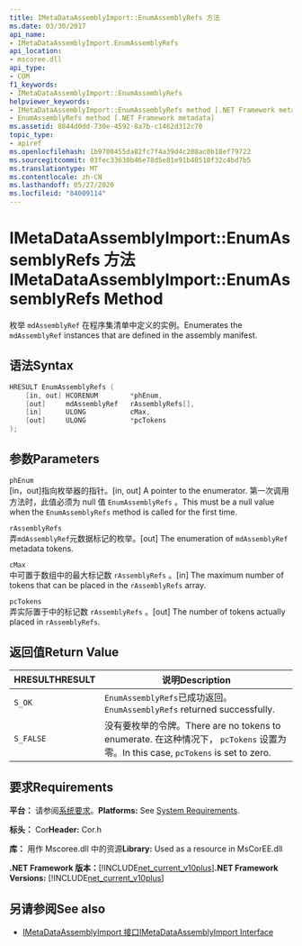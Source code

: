 ```yaml
---
title: IMetaDataAssemblyImport::EnumAssemblyRefs 方法
ms.date: 03/30/2017
api_name:
- IMetaDataAssemblyImport.EnumAssemblyRefs
api_location:
- mscoree.dll
api_type:
- COM
f1_keywords:
- IMetaDataAssemblyImport::EnumAssemblyRefs
helpviewer_keywords:
- IMetaDataAssemblyImport::EnumAssemblyRefs method [.NET Framework metadata]
- EnumAssemblyRefs method [.NET Framework metadata]
ms.assetid: 8844d0dd-730e-4592-8a7b-c1462d312c70
topic_type:
- apiref
ms.openlocfilehash: 1b9700455da82fc7f4a39d4c208ac0b18ef79722
ms.sourcegitcommit: 03fec33630b46e78d5e81e91b40518f32c4bd7b5
ms.translationtype: MT
ms.contentlocale: zh-CN
ms.lasthandoff: 05/27/2020
ms.locfileid: "84009114"
---
```

# <a name="imetadataassemblyimportenumassemblyrefs-method"></a><span data-ttu-id="b29d1-102">IMetaDataAssemblyImport::EnumAssemblyRefs 方法</span><span class="sxs-lookup"><span data-stu-id="b29d1-102">IMetaDataAssemblyImport::EnumAssemblyRefs Method</span></span>
<span data-ttu-id="b29d1-103">枚举 `mdAssemblyRef` 在程序集清单中定义的实例。</span><span class="sxs-lookup"><span data-stu-id="b29d1-103">Enumerates the `mdAssemblyRef` instances that are defined in the assembly manifest.</span></span>  
  
## <a name="syntax"></a><span data-ttu-id="b29d1-104">语法</span><span class="sxs-lookup"><span data-stu-id="b29d1-104">Syntax</span></span>  
  
```cpp  
HRESULT EnumAssemblyRefs (  
    [in, out] HCORENUM        *phEnum,
    [out]     mdAssemblyRef   rAssemblyRefs[],
    [in]      ULONG           cMax,
    [out]     ULONG           *pcTokens  
);  
```  
  
## <a name="parameters"></a><span data-ttu-id="b29d1-105">参数</span><span class="sxs-lookup"><span data-stu-id="b29d1-105">Parameters</span></span>  
 `phEnum`  
 <span data-ttu-id="b29d1-106">[in，out]指向枚举器的指针。</span><span class="sxs-lookup"><span data-stu-id="b29d1-106">[in, out] A pointer to the enumerator.</span></span> <span data-ttu-id="b29d1-107">第一次调用方法时，此值必须为 null 值 `EnumAssemblyRefs` 。</span><span class="sxs-lookup"><span data-stu-id="b29d1-107">This must be a null value when the `EnumAssemblyRefs` method is called for the first time.</span></span>  
  
 `rAssemblyRefs`  
 <span data-ttu-id="b29d1-108">弄`mdAssemblyRef`元数据标记的枚举。</span><span class="sxs-lookup"><span data-stu-id="b29d1-108">[out] The enumeration of `mdAssemblyRef` metadata tokens.</span></span>  
  
 `cMax`  
 <span data-ttu-id="b29d1-109">中可置于数组中的最大标记数 `rAssemblyRefs` 。</span><span class="sxs-lookup"><span data-stu-id="b29d1-109">[in] The maximum number of tokens that can be placed in the `rAssemblyRefs` array.</span></span>  
  
 `pcTokens`  
 <span data-ttu-id="b29d1-110">弄实际置于中的标记数 `rAssemblyRefs` 。</span><span class="sxs-lookup"><span data-stu-id="b29d1-110">[out] The number of tokens actually placed in `rAssemblyRefs`.</span></span>  
  
## <a name="return-value"></a><span data-ttu-id="b29d1-111">返回值</span><span class="sxs-lookup"><span data-stu-id="b29d1-111">Return Value</span></span>  
  
|<span data-ttu-id="b29d1-112">HRESULT</span><span class="sxs-lookup"><span data-stu-id="b29d1-112">HRESULT</span></span>|<span data-ttu-id="b29d1-113">说明</span><span class="sxs-lookup"><span data-stu-id="b29d1-113">Description</span></span>|  
|-------------|-----------------|  
|`S_OK`|<span data-ttu-id="b29d1-114">`EnumAssemblyRefs`已成功返回。</span><span class="sxs-lookup"><span data-stu-id="b29d1-114">`EnumAssemblyRefs` returned successfully.</span></span>|  
|`S_FALSE`|<span data-ttu-id="b29d1-115">没有要枚举的令牌。</span><span class="sxs-lookup"><span data-stu-id="b29d1-115">There are no tokens to enumerate.</span></span> <span data-ttu-id="b29d1-116">在这种情况下， `pcTokens` 设置为零。</span><span class="sxs-lookup"><span data-stu-id="b29d1-116">In this case, `pcTokens` is set to zero.</span></span>|  
  
## <a name="requirements"></a><span data-ttu-id="b29d1-117">要求</span><span class="sxs-lookup"><span data-stu-id="b29d1-117">Requirements</span></span>  
 <span data-ttu-id="b29d1-118">**平台：** 请参阅[系统要求](../../get-started/system-requirements.md)。</span><span class="sxs-lookup"><span data-stu-id="b29d1-118">**Platforms:** See [System Requirements](../../get-started/system-requirements.md).</span></span>  
  
 <span data-ttu-id="b29d1-119">**标头：** Cor</span><span class="sxs-lookup"><span data-stu-id="b29d1-119">**Header:** Cor.h</span></span>  
  
 <span data-ttu-id="b29d1-120">**库：** 用作 Mscoree.dll 中的资源</span><span class="sxs-lookup"><span data-stu-id="b29d1-120">**Library:** Used as a resource in MsCorEE.dll</span></span>  
  
 <span data-ttu-id="b29d1-121">**.NET Framework 版本：**[!INCLUDE[net_current_v10plus](../../../../includes/net-current-v10plus-md.md)]</span><span class="sxs-lookup"><span data-stu-id="b29d1-121">**.NET Framework Versions:** [!INCLUDE[net_current_v10plus](../../../../includes/net-current-v10plus-md.md)]</span></span>  
  
## <a name="see-also"></a><span data-ttu-id="b29d1-122">另请参阅</span><span class="sxs-lookup"><span data-stu-id="b29d1-122">See also</span></span>

- [<span data-ttu-id="b29d1-123">IMetaDataAssemblyImport 接口</span><span class="sxs-lookup"><span data-stu-id="b29d1-123">IMetaDataAssemblyImport Interface</span></span>](imetadataassemblyimport-interface.md)
